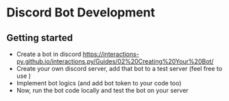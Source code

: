 # Discord Bot Development

## Getting started
- Create a bot in discord https://interactions-py.github.io/interactions.py/Guides/02%20Creating%20Your%20Bot/
- Create your own discord server, add that bot to a test server (feel free to use )
- Implement bot logics (and add bot token to your code too)
- Now, run the bot code locally and test the bot on your server